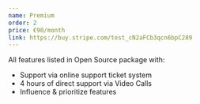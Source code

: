 ```yaml
---
name: Premium
order: 2
price: €90/month
link: https://buy.stripe.com/test_cN2aFCb3qcn6bpC289
---
```

All features listed in Open Source package with:

* Support via online support ticket system
* 4 hours of direct support via Video Calls
* Influence & prioritize features</stron>
